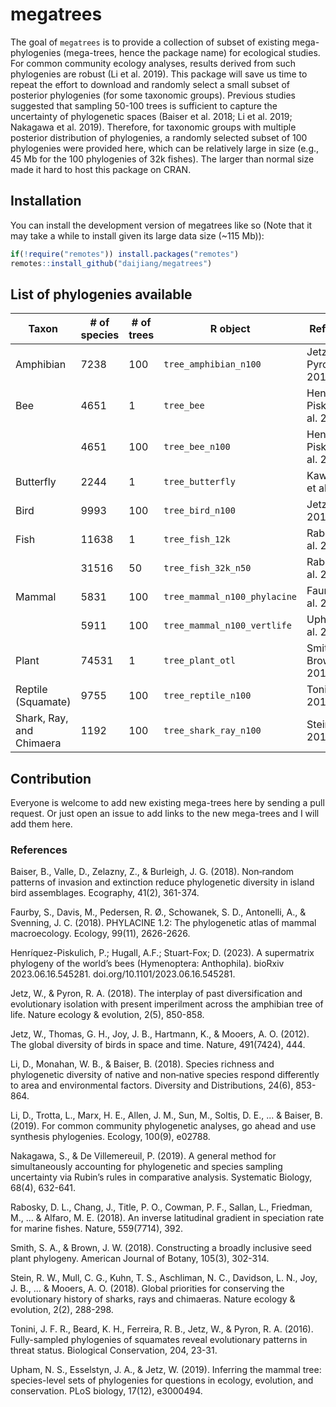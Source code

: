 
# megatrees

<!-- badges: start -->
<!-- badges: end -->

The goal of `megatrees` is to provide a collection of subset of existing mega-phylogenies (mega-trees, hence the package name) for ecological studies. For common community ecology analyses, results derived from such phylogenies are robust (Li et al. 2019). This package will save us time to repeat the effort to download and randomly select a small subset of posterior phylogenies (for some taxonomic groups). Previous studies suggested that sampling 50-100 trees is sufficient to capture the uncertainty of phylogenetic spaces (Baiser et al. 2018; Li et al. 2019; Nakagawa et al. 2019). Therefore, for taxonomic groups with multiple posterior distribution of phylogenies, a randomly selected subset of 100 phylogenies were provided here, which can be relatively large in size (e.g., 45 Mb for the 100 phylogenies of 32k fishes). The larger than normal size made it hard to host this package on CRAN. 

## Installation

You can install the development version of megatrees like so (Note that it may take a while to install given its large data size (~115 Mb)):

``` r
if(!require("remotes")) install.packages("remotes")
remotes::install_github("daijiang/megatrees")
```

## List of phylogenies available

| Taxon                    | # of species | # of trees | R object                     | Reference            |
|--------------------------|--------------|------------|------------------------------|----------------------|
| Amphibian                | 7238         | 100        | `tree_amphibian_n100`        | Jetz and Pyron 2018  |
| Bee                      | 4651         | 1          | `tree_bee`                   | Henríquez-Piskulich et al. 2023 |
|                          | 4651         | 100        | `tree_bee_n100`              | Henríquez-Piskulich et al. 2023 |
| Butterfly                | 2244         | 1          | `tree_butterfly`             | Kawahara et al. 2023 |
| Bird                     | 9993         | 100        | `tree_bird_n100`             | Jetz et al. 2012     |
| Fish                     | 11638        | 1          | `tree_fish_12k`              | Rabosky et al. 2018  |
|                          | 31516        | 50         | `tree_fish_32k_n50`          | Rabosky et al. 2018  |
| Mammal                   | 5831         | 100        | `tree_mammal_n100_phylacine` | Faurby et al. 2018   |
|                          | 5911         | 100        | `tree_mammal_n100_vertlife`  | Upham et al. 2019    |
| Plant                    | 74531        | 1          | `tree_plant_otl`             | Smith and Brown 2018 |
| Reptile (Squamate)       | 9755         | 100        | `tree_reptile_n100`          | Tonini et al. 2016   |
| Shark, Ray, and Chimaera | 1192         | 100        | `tree_shark_ray_n100`        | Stein et al. 2018    |


## Contribution

Everyone is welcome to add new existing mega-trees here by sending a pull request. Or just open an issue to add links to the new mega-trees and I will add them here.


### References

Baiser, B., Valle, D., Zelazny, Z., & Burleigh, J. G. (2018). Non‐random patterns of invasion and extinction reduce phylogenetic diversity in island bird assemblages. Ecography, 41(2), 361-374.

Faurby, S., Davis, M., Pedersen, R. Ø., Schowanek, S. D., Antonelli, A., & Svenning, J. C. (2018). PHYLACINE 1.2: The phylogenetic atlas of mammal macroecology. Ecology, 99(11), 2626-2626.

Henríquez-Piskulich, P.; Hugall, A.F.; Stuart-Fox; D. (2023). A supermatrix phylogeny of the world’s bees (Hymenoptera: Anthophila). bioRxiv 2023.06.16.545281. doi.org/10.1101/2023.06.16.545281.

Jetz, W., & Pyron, R. A. (2018). The interplay of past diversification and evolutionary isolation with present imperilment across the amphibian tree of life. Nature ecology & evolution, 2(5), 850-858.

Jetz, W., Thomas, G. H., Joy, J. B., Hartmann, K., & Mooers, A. O. (2012). The global diversity of birds in space and time. Nature, 491(7424), 444.

Li, D., Monahan, W. B., & Baiser, B. (2018). Species richness and phylogenetic diversity of native and non‐native species respond differently to area and environmental factors. Diversity and Distributions, 24(6), 853-864.

Li, D., Trotta, L., Marx, H. E., Allen, J. M., Sun, M., Soltis, D. E., ... & Baiser, B. (2019). For common community phylogenetic analyses, go ahead and use synthesis phylogenies. Ecology, 100(9), e02788.

Nakagawa, S., & De Villemereuil, P. (2019). A general method for simultaneously accounting for phylogenetic and species sampling uncertainty via Rubin’s rules in comparative analysis. Systematic Biology, 68(4), 632-641.

Rabosky, D. L., Chang, J., Title, P. O., Cowman, P. F., Sallan, L., Friedman, M., ... & Alfaro, M. E. (2018). An inverse latitudinal gradient in speciation rate for marine fishes. Nature, 559(7714), 392.

Smith, S. A., & Brown, J. W. (2018). Constructing a broadly inclusive seed plant phylogeny. American Journal of Botany, 105(3), 302-314.

Stein, R. W., Mull, C. G., Kuhn, T. S., Aschliman, N. C., Davidson, L. N., Joy, J. B., ... & Mooers, A. O. (2018). Global priorities for conserving the evolutionary history of sharks, rays and chimaeras. Nature ecology & evolution, 2(2), 288-298.

Tonini, J. F. R., Beard, K. H., Ferreira, R. B., Jetz, W., & Pyron, R. A. (2016). Fully-sampled phylogenies of squamates reveal evolutionary patterns in threat status. Biological Conservation, 204, 23-31.

Upham, N. S., Esselstyn, J. A., & Jetz, W. (2019). Inferring the mammal tree: species-level sets of phylogenies for questions in ecology, evolution, and conservation. PLoS biology, 17(12), e3000494.

 
 
  



 
